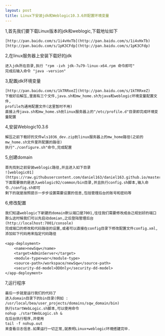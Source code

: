 ```yaml
---
layout: post
title: Linux下安装jdk和Weblogic10.3.6并配置环境变量
---
```


1,首先我们要下载Linux版本的jdk和weblogic,下载地址如下

	[http://pan.baidu.com/s/1i4vHxTb](http://pan.baidu.com/s/1i4vHxTb)
	[http://pan.baidu.com/s/1pK3CFdp](http://pan.baidu.com/s/1pK3CFdp)


2,在linux服务器上安装下载好的jdk

	进入jdk所在目录,执行 "rpm -ivh jdk-7u79-linux-x64.rpm 命令即可"
	完成后输入命令 "java -version"


3,配置jdk环境变量
	
	[http://pan.baidu.com/s/1kTRRxeZ](http://pan.baidu.com/s/1kTRRxeZ)
	下载好后解压,里面有三个文件,java.sh和mw_home.sh为java和weblogic环境变量配置文件,
	profile为通用配置文件(这里暂时不用)
	直接上传java.sh和mw_home.sh到linux服务器上的"/etc/profile.d"目录即完成环境变量配置


4,安装Weblogic10.3.6

	解压之前下载好的文件wls1036_dev.zip到linux服务器上的mw_home路径(之前的mw_home.sh文件里所配置的路径)
	执行"./configure.sh"命令,完成配置

5,创建domain
	
	首先找到之前安装weblogic路径,并且进入如下目录
	![weblogic01](https://raw.githubusercontent.com/daniel163/daniel163.github.io/master/images/wenzhang/LinuxWeblogic/01.png)
	下面需要做的是进入weblogic92/common/bin目录,并且执行config.sh脚本,输入命令./config.sh即可
	剩下的就是按照提示一步步设置需要设置的信息,包括管理后台的账号和密码等

6,修改配置
	
	我们知道weblogic下新建的domain默认端口是7001,往往我们需要修改成自己规划好的端口
	那么这时候我们可以先启动domian,之后登陆管理后台(http://localhost:7001/console)
	完成端口的修改和代码路径的设置,或者可以直接在config目录下修改配置文件config.xml,添加如下代码用来指定代码路径

	<app-deployment>
	    <name>newSqw</name>
	    <target>AdminServer</target>
	    <module-type>war</module-type>
	    <source-path>/workspace/newSqw</source-path>
	    <security-dd-model>DDOnly</security-dd-model>
  	</app-deployment>

7,运行程序
	
	最后一步就是运行我们的代码了
	进入domain目录下的bin目录(例如 : /usr/local/bea/user_projects/domains/sqw_domain/bin)
	执行startWebLogic.sh脚本,可以使用命令 
	nohup ./startWebLogic.sh &
	在后台执行程序,并使用
	tail -f nohup.out
	来查看日志信息.如果运行一切正常,就表明Linux+weblogic环境搭建完毕.



